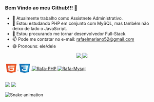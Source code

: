 ### Bem Vindo ao meu Github!!! 👋



- 🔭 Atualmente trabalho como Assistnete Administrativo.
- 🌱 Estou estudando PHP em conjunto com MySQL, mas também não deixo de lado o JavaScript.
- 👯 Estou procurando me tornar desenvolvedor Full-Stack.
- 📫 Pode me contatar no e-mail: rafaelmariano52@gmail.com
- 😄 Pronouns: ele/dele


<div align="center">
  <a href="https://github.com/Rafael-Mariano-1990">
  <img height="180em" src="https://github-readme-stats.vercel.app/api?username=Rafael-Mariano-1990&theme=dark&show_icons=true&include_all_commits=true&count_private=true"/>
  <img height="180em" src="https://github-readme-stats.vercel.app/api/top-langs/?username=Rafael-Mariano-1990&theme=github_dark"/>
</div>
<div style="display: inline_block"><br>
  <img align="center" alt="Rafa-HTML" height="30" width="40" src="https://raw.githubusercontent.com/devicons/devicon/master/icons/html5/html5-original.svg">
  <img align="center" alt="Rafa-CSS" height="30" width="40" src="https://raw.githubusercontent.com/devicons/devicon/master/icons/css3/css3-original.svg">
  <img align="center" alt="Rafa-PHP" height="30" width="40" src="https://cdn.jsdelivr.net/gh/devicons/devicon/icons/php/php-original.svg">
  <img align="center" alt="Rafa-Mysql" height="30" width="40" src="https://cdn.jsdelivr.net/gh/devicons/devicon/icons/mysql/mysql-plain.svg">
  
</div>

##

<div> 
  <a href = "mailto:rafaelmariano52@gmail.com"><img src="https://img.shields.io/badge/-Gmail-%23333?style=for-the-badge&logo=gmail&logoColor=white" target="_blank"></a>
  <a href="https://www.linkedin.com/in/rafael-mariano-28ba5270/" target="_blank"><img src="https://img.shields.io/badge/-LinkedIn-%230077B5?style=for-the-badge&logo=linkedin&logoColor=white" target="_blank"></a> 
  
  ![Snake animation](https://github.com/Rafael-Mariano-1990/Rafael-Mariano-1990/blob/output/github-contribution-grid-snake.svg)
  
</div>

